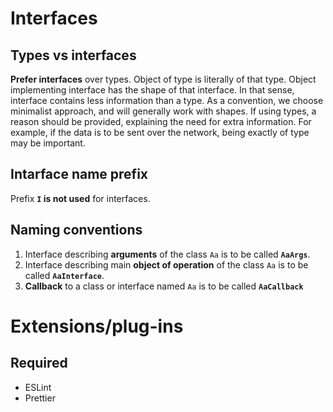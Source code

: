 # Interfaces

## Types vs interfaces

**Prefer interfaces** over types. Object of type is literally of that type. Object implementing interface has the shape of that interface. In that sense, interface contains less information than a type. As a convention, we choose minimalist approach, and will generally work with shapes. If using types, a reason should be provided, explaining the need for extra information. For example, if the data is to be sent over the network, being exactly of type may be important.

## Intarface name prefix

Prefix **`I` is not used** for interfaces.

## Naming conventions

1. Interface describing **arguments** of the class `Aa` is to be called **`AaArgs`**.
2. Interface describing main **object of operation** of the class `Aa` is to be called **`AaInterface`**.
3. **Callback** to a class or interface named `Aa` is to be called **`AaCallback`**

# Extensions/plug-ins

## Required

- ESLint
- Prettier
